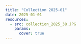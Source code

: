```yaml
---
title: "Collection 2025-01"
date: 2025-01-01
resources:
  - src: collection_2025_38.JPG
    params:
      cover: true
---
```


